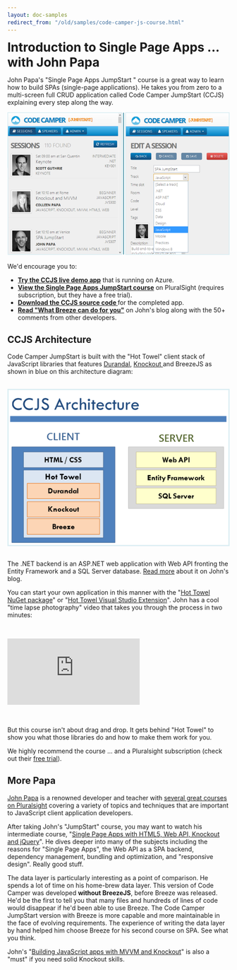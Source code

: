 ```yaml
---
layout: doc-samples
redirect_from: "/old/samples/code-camper-js-course.html"
---
```

<h1 style="margin: 8px 0px 12px;">Introduction to Single Page Apps ... with John Papa</h1>

<p>John Papa&#39;s &quot;Single Page Apps JumpStart &quot; course is a great way to learn how to build SPAs (single-page applications). He takes you from zero to a multi-screen full CRUD application called Code Camper JumpStart (CCJS) explaining every step along the way.</p>

<p><a href="http://papademo.azurewebsites.net/" target="_blank"><img alt="Code Camper JumpStart running" src="/images/samples/CodeCamperJumpstart.png" style="max-width: 100%; width: 674px;" /></a></p>

<p>We&#39;d encourage you to:</p>

<ul>
	<li><strong><a href="http://papademo.azurewebsites.net/" target="_blank">Try the&nbsp;CCJS live demo app</a></strong> that is running on Azure.</li>
	<li><strong><a href="http://pluralsight.com/training/courses/TableOfContents?courseName=single-page-apps-jumpstart" target="_blank">View the Single Page Apps JumpStart course</a></strong> on PluralSight (requires subscription, but they&nbsp;have a free trial).</li>
	<li><strong><a href="https://github.com/johnpapa/PluralsightSpaJumpStartFinal/archive/master.zip">Download the CCJS source code </a></strong> for the completed app.</li>
	<li><strong><a href="http://www.johnpapa.net/spajs04/" target="_blank">Read &quot;What Breeze can do for you&quot;</a></strong> on John&#39;s blog along with the 50+ comments from other developers.</li>
</ul>

<h2>CCJS Architecture</h2>

<p>Code Camper JumpStart is built with the &quot;Hot Towel&quot; client stack of JavaScript libraries that features <a href="http://durandaljs.com/" target="_blank">Durandal</a>, <a href="http://knockoutjs.com/" target="_blank">Knockout </a>and BreezeJS as shown in blue on this architecture diagram:<br />
&nbsp;</p>

<p><img alt="CCJS Architecture" src="/images/samples/CCJS-architecture.png" style="display: block; max-width: 100%;" /></p>

<p><br />
The .NET backend is an ASP.NET web application with Web API fronting the Entity Framework and a SQL Server database. <a href="http://www.johnpapa.net/spajs01/" target="_blank">Read more</a> about it on John&#39;s blog.</p>

<p>You can start your own application in this manner with the &quot;<a href="http://nuget.org/packages/HotTowel/" target="_blank">Hot Towel NuGet package</a>&quot; or &quot;<a href="http://www.asp.net/single-page-application/overview/templates/hottowel-template" target="_blank">Hot Towel Visual Studio Extension</a>&quot;. John has a cool &quot;time lapse photography&quot; video that takes you through the process in two minutes:</p>

<p>&nbsp;</p>

<div class="embed-container"><iframe allowfullscreen="" frameborder="0" src="http://www.youtube.com/embed/F7tL54wnIIM?feature=player_embedded"></iframe></div>

<p>&nbsp;</p>

<p>But this course isn&#39;t about drag and drop. It gets behind &quot;Hot Towel&quot; to show you what those libraries do and how to make them work for you.</p>

<p>We highly recommend the course ... and a Pluralsight subscription (check out their <a href="https://pluralsight.com/" target="_blank">free trial</a>).</p>

<h2>More Papa</h2>

<p><a href="http://www.johnpapa.net" target="_blank">John Papa</a> is a renowned developer and teacher with <a href="http://www.pluralsight.com/training/Courses/Find?highlight=true&amp;searchTerm=%22John+Papa%22" target="_blank">several great courses on Pluralsight</a> covering a variety of topics and techniques that are important to JavaScript client application developers.</p>

<p>After taking John&#39;s &quot;JumpStart&quot; course, you may want to watch his intermediate course, &quot;<a href="http://pluralsight.com/training/courses/TableOfContents?courseName=spa" target="_blank">Single Page Apps with HTML5, Web API, Knockout and jQuery</a>&quot;. He dives deeper into many of the subjects including the reasons for &quot;Single Page Apps&quot;, the Web API as a SPA backend, dependency management, bundling and optimization, and &quot;responsive design&quot;. Really good stuff.</p>

<p>The data layer is particularly interesting as a point of comparison. He spends a lot of time on his home-brew data layer. This version of Code Camper was developed <strong>without BreezeJS</strong>, before Breeze was released. He&#39;d be the first to tell you that many files and hundreds of lines of code would disappear if he&#39;d been able to use Breeze. The Code Camper JumpStart version with Breeze is more capable and more maintainable in the face of evolving requirements. The experience of writing the data layer by hand helped him choose Breeze for his second course on SPA. See what you think.</p>

<p>John&#39;s &quot;<a href="http://pluralsight.com/training/courses/TableOfContents?courseName=knockout-mvvm" target="_blank">Building JavaScript apps with MVVM and Knockout</a>&quot; is also a &quot;must&quot; if you need solid Knockout skills.</p>

<p>&nbsp;</p>
